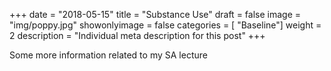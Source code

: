 +++
date = "2018-05-15"
title = "Substance Use"
draft = false
image = "img/poppy.jpg"
showonlyimage = false
categories = [ "Baseline"]
weight = 2
description = "Individual meta description for this post"
+++

Some more information related to my SA lecture